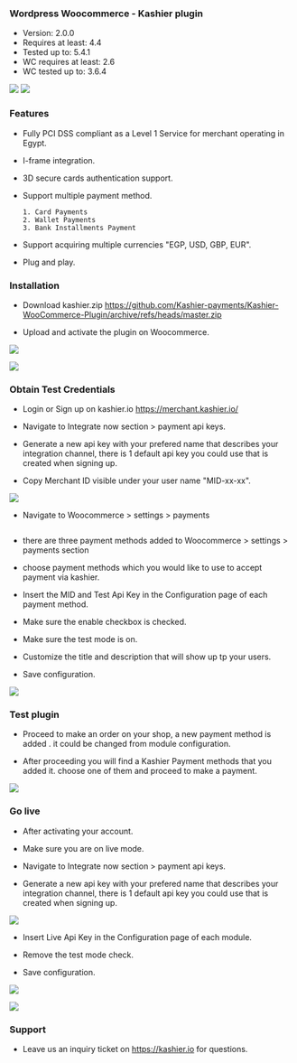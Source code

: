 

### Wordpress Woocommerce  - Kashier plugin

 * Version: 2.0.0
 * Requires at least: 4.4
 * Tested up to: 5.4.1
 * WC requires at least: 2.6
 * WC tested up to: 3.6.4

![](https://raw.githubusercontent.com/Kashier-payments/Kashier-WooCommerce-Plugin/master/kashier-logo.png)
![](https://raw.githubusercontent.com/Kashier-payments/Kashier-WooCommerce-Plugin/master/woocommercew-logo.png)

### Features

- Fully PCI DSS compliant as a Level 1 Service for merchant operating in Egypt.

- I-frame integration.

- 3D secure cards authentication support.

- Support multiple payment method.

      1. Card Payments
      2. Wallet Payments 
      3. Bank Installments Payment    

- Support acquiring multiple currencies "EGP, USD, GBP, EUR".

- Plug and play.


### Installation

- Download kashier.zip https://github.com/Kashier-payments/Kashier-WooCommerce-Plugin/archive/refs/heads/master.zip

- Upload and activate the plugin on Woocommerce.

![](https://raw.githubusercontent.com/Kashier-payments/Kashier-WooCommerce-Plugin/master/steps/install-1-installPlugin.png)

![](https://raw.githubusercontent.com/Kashier-payments/Kashier-WooCommerce-Plugin/master/steps/install-2-activate.png)

### Obtain Test Credentials

- Login or Sign up on kashier.io https://merchant.kashier.io/

- Navigate to Integrate now section > payment api keys.

- Generate a new api key with your prefered name that describes your integration channel, there is 1 default api key you could use that is created when signing up.

- Copy Merchant ID visible under your user name "MID-xx-xx".

![](https://raw.githubusercontent.com/Kashier-payments/Kashier-WooCommerce-Plugin/master/steps/install-3-obtaintestapikeys.png)

- Navigate to Woocommerce > settings > payments

![]()

- there are three payment methods added to Woocommerce > settings > payments section

- choose payment methods which you would like to use to accept payment via kashier.

- Insert the MID and Test Api Key in the Configuration page of each payment method.

- Make sure the enable checkbox is checked.

- Make sure the test mode is on.

- Customize the title and description that will show up tp your users.

- Save configuration.

![](https://raw.githubusercontent.com/Kashier-payments/Kashier-WooCommerce-Plugin/master/steps/install-4-settings.png)


### Test plugin 

- Proceed to make an order on your shop, a new payment method is added . it could be changed from module configuration.

- After proceeding you will find a Kashier Payment methods that you added it. choose one of them and proceed to make a payment.

![](https://raw.githubusercontent.com/Kashier-payments/Kashier-WooCommerce-Plugin/master/steps/install-5-pay.png)


### Go live

- After activating your account.

- Make sure you are on live mode.

- Navigate to Integrate now section > payment api keys.

- Generate a new api key with your prefered name that describes your integration channel, there is 1 default api key you could use that is created when signing up.

![](https://raw.githubusercontent.com/Kashier-payments/Kashier-WooCommerce-Plugin/master/steps/install-6-Live-api-keys.png)

- Insert Live Api Key in the Configuration page of each module.

- Remove the test mode check.

- Save configuration.

![](https://raw.githubusercontent.com/Kashier-payments/Kashier-WooCommerce-Plugin/master/steps/install-7-live-kashier-n.png)

![](https://raw.githubusercontent.com/Kashier-payments/Kashier-WooCommerce-Plugin/master/steps/install-manage-methods.png)


### Support

- Leave us an inquiry ticket on https://kashier.io for questions.


